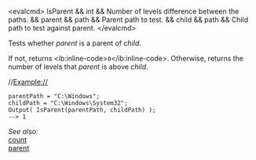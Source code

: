 \<evalcmd\> IsParent && int && Number of levels difference between the paths. && parent && path && Parent path to test. && child && path && Child path to test against parent. \</evalcmd\>

Tests whether *parent* is a parent of *child*.

If not, returns \<ib:inline-code\>`0`\</ib:inline-code\>. Otherwise, returns the number of levels that *parent* is above *child*.

//<Example://>

    parentPath = "C:\Windows";
    childPath = "C:\Windows\System32";
    Output( IsParent(parentPath, childPath) );
    --> 1

*See also:*  
[count](count.md)  
[parent](parent.md)  
